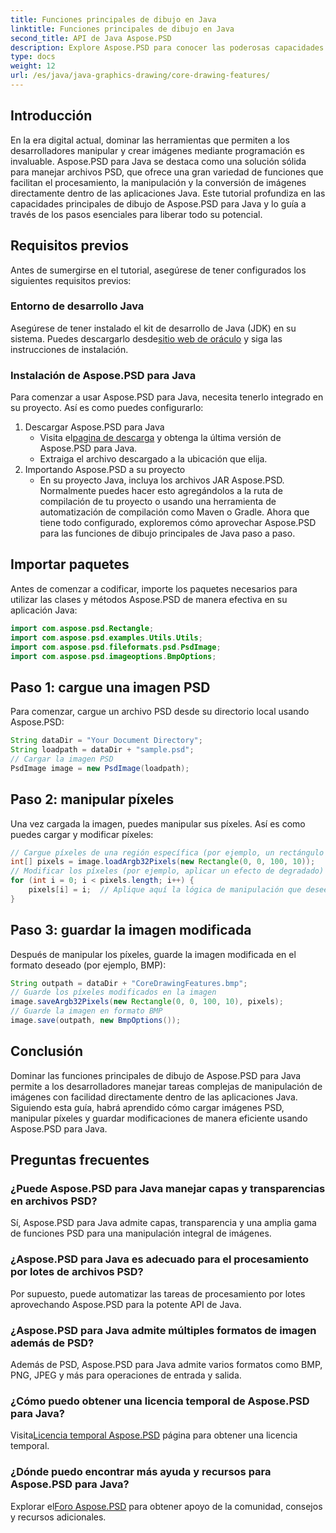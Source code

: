 ```yaml
---
title: Funciones principales de dibujo en Java
linktitle: Funciones principales de dibujo en Java
second_title: API de Java Aspose.PSD
description: Explore Aspose.PSD para conocer las poderosas capacidades de manipulación de imágenes de Java. Aprenda a cargar, manipular y guardar imágenes PSD mediante programación.
type: docs
weight: 12
url: /es/java/java-graphics-drawing/core-drawing-features/
---
```

## Introducción
En la era digital actual, dominar las herramientas que permiten a los desarrolladores manipular y crear imágenes mediante programación es invaluable. Aspose.PSD para Java se destaca como una solución sólida para manejar archivos PSD, que ofrece una gran variedad de funciones que facilitan el procesamiento, la manipulación y la conversión de imágenes directamente dentro de las aplicaciones Java. Este tutorial profundiza en las capacidades principales de dibujo de Aspose.PSD para Java y lo guía a través de los pasos esenciales para liberar todo su potencial.
## Requisitos previos
Antes de sumergirse en el tutorial, asegúrese de tener configurados los siguientes requisitos previos:
### Entorno de desarrollo Java
 Asegúrese de tener instalado el kit de desarrollo de Java (JDK) en su sistema. Puedes descargarlo desde[sitio web de oráculo](https://www.oracle.com/java/technologies/javase-jdk11-downloads.html) y siga las instrucciones de instalación.
### Instalación de Aspose.PSD para Java
Para comenzar a usar Aspose.PSD para Java, necesita tenerlo integrado en su proyecto. Así es como puedes configurarlo:
1. Descargar Aspose.PSD para Java
   -  Visita el[pagina de descarga](https://releases.aspose.com/psd/java/) y obtenga la última versión de Aspose.PSD para Java.
   - Extraiga el archivo descargado a la ubicación que elija.
2. Importando Aspose.PSD a su proyecto
   - En su proyecto Java, incluya los archivos JAR Aspose.PSD. Normalmente puedes hacer esto agregándolos a la ruta de compilación de tu proyecto o usando una herramienta de automatización de compilación como Maven o Gradle.
Ahora que tiene todo configurado, exploremos cómo aprovechar Aspose.PSD para las funciones de dibujo principales de Java paso a paso.
## Importar paquetes
Antes de comenzar a codificar, importe los paquetes necesarios para utilizar las clases y métodos Aspose.PSD de manera efectiva en su aplicación Java:
```java
import com.aspose.psd.Rectangle;
import com.aspose.psd.examples.Utils.Utils;
import com.aspose.psd.fileformats.psd.PsdImage;
import com.aspose.psd.imageoptions.BmpOptions;
```
## Paso 1: cargue una imagen PSD
Para comenzar, cargue un archivo PSD desde su directorio local usando Aspose.PSD:
```java
String dataDir = "Your Document Directory";
String loadpath = dataDir + "sample.psd";
// Cargar la imagen PSD
PsdImage image = new PsdImage(loadpath);
```
## Paso 2: manipular píxeles
Una vez cargada la imagen, puedes manipular sus píxeles. Así es como puedes cargar y modificar píxeles:
```java
// Cargue píxeles de una región específica (por ejemplo, un rectángulo de 100x10 comenzando desde la esquina superior izquierda)
int[] pixels = image.loadArgb32Pixels(new Rectangle(0, 0, 100, 10));
// Modificar los píxeles (por ejemplo, aplicar un efecto de degradado)
for (int i = 0; i < pixels.length; i++) {
    pixels[i] = i;  // Aplique aquí la lógica de manipulación que desee
}
```
## Paso 3: guardar la imagen modificada
Después de manipular los píxeles, guarde la imagen modificada en el formato deseado (por ejemplo, BMP):
```java
String outpath = dataDir + "CoreDrawingFeatures.bmp";
// Guarde los píxeles modificados en la imagen
image.saveArgb32Pixels(new Rectangle(0, 0, 100, 10), pixels);
// Guarde la imagen en formato BMP
image.save(outpath, new BmpOptions());
```

## Conclusión
Dominar las funciones principales de dibujo de Aspose.PSD para Java permite a los desarrolladores manejar tareas complejas de manipulación de imágenes con facilidad directamente dentro de las aplicaciones Java. Siguiendo esta guía, habrá aprendido cómo cargar imágenes PSD, manipular píxeles y guardar modificaciones de manera eficiente usando Aspose.PSD para Java.
## Preguntas frecuentes
### ¿Puede Aspose.PSD para Java manejar capas y transparencias en archivos PSD?
Sí, Aspose.PSD para Java admite capas, transparencia y una amplia gama de funciones PSD para una manipulación integral de imágenes.
### ¿Aspose.PSD para Java es adecuado para el procesamiento por lotes de archivos PSD?
Por supuesto, puede automatizar las tareas de procesamiento por lotes aprovechando Aspose.PSD para la potente API de Java.
### ¿Aspose.PSD para Java admite múltiples formatos de imagen además de PSD?
Además de PSD, Aspose.PSD para Java admite varios formatos como BMP, PNG, JPEG y más para operaciones de entrada y salida.
### ¿Cómo puedo obtener una licencia temporal de Aspose.PSD para Java?
 Visita[Licencia temporal Aspose.PSD](https://purchase.aspose.com/temporary-license/) página para obtener una licencia temporal.
### ¿Dónde puedo encontrar más ayuda y recursos para Aspose.PSD para Java?
 Explorar el[Foro Aspose.PSD](https://forum.aspose.com/c/psd/34) para obtener apoyo de la comunidad, consejos y recursos adicionales.